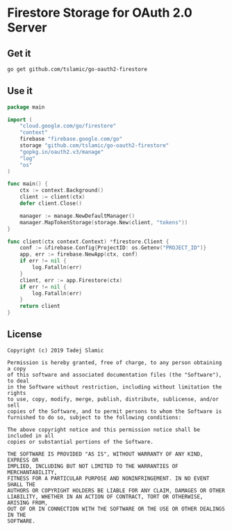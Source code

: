 # Firestore Storage for OAuth 2.0 Server

## Get it

```bash
go get github.com/tslamic/go-oauth2-firestore
```

## Use it

```go
package main

import (
	"cloud.google.com/go/firestore"
	"context"
	firebase "firebase.google.com/go"
	storage "github.com/tslamic/go-oauth2-firestore"
	"gopkg.in/oauth2.v3/manage"
	"log"
	"os"
)

func main() {
	ctx := context.Background()
	client := client(ctx)
	defer client.Close()

	manager := manage.NewDefaultManager()
	manager.MapTokenStorage(storage.New(client, "tokens"))
}

func client(ctx context.Context) *firestore.Client {
	conf := &firebase.Config{ProjectID: os.Getenv("PROJECT_ID")}
	app, err := firebase.NewApp(ctx, conf)
	if err != nil {
		log.Fatalln(err)
	}
	client, err := app.Firestore(ctx)
	if err != nil {
		log.Fatalln(err)
	}
	return client
}

```
## License

    Copyright (c) 2019 Tadej Slamic
    
    Permission is hereby granted, free of charge, to any person obtaining a copy
    of this software and associated documentation files (the "Software"), to deal
    in the Software without restriction, including without limitation the rights
    to use, copy, modify, merge, publish, distribute, sublicense, and/or sell
    copies of the Software, and to permit persons to whom the Software is
    furnished to do so, subject to the following conditions:
    
    The above copyright notice and this permission notice shall be included in all
    copies or substantial portions of the Software.
    
    THE SOFTWARE IS PROVIDED "AS IS", WITHOUT WARRANTY OF ANY KIND, EXPRESS OR
    IMPLIED, INCLUDING BUT NOT LIMITED TO THE WARRANTIES OF MERCHANTABILITY,
    FITNESS FOR A PARTICULAR PURPOSE AND NONINFRINGEMENT. IN NO EVENT SHALL THE
    AUTHORS OR COPYRIGHT HOLDERS BE LIABLE FOR ANY CLAIM, DAMAGES OR OTHER
    LIABILITY, WHETHER IN AN ACTION OF CONTRACT, TORT OR OTHERWISE, ARISING FROM,
    OUT OF OR IN CONNECTION WITH THE SOFTWARE OR THE USE OR OTHER DEALINGS IN THE
    SOFTWARE.
